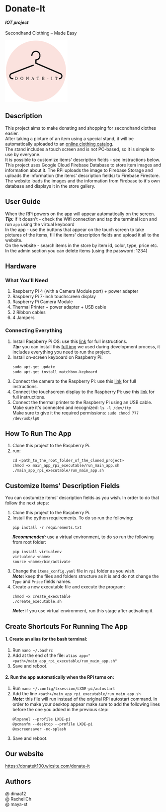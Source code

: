 # Donate-It
***IOT project***\
\
Secondhand Clothing – Made Easy

<img src="https://github.com/RacheliCh/Donate-It/blob/main/website/donateItLogo.png"  width="200" height="200">

## Description
This project aims to make donating and shopping for secondhand clothes easier.\
After taking a picture of an item using a special stand, it will be automatically uploaded to an [online clothing catalog](https://donateit100.wixsite.com/donate-it).\
The stand includes a touch screen and is not PC-based, so it is simple to use by everyone.\
It is possible to customize items' description fields - see instructions below.
This project uses Google Cloud Firebase Database to store item images and information about it. The RPi uploads the image to Firebase Storage and uploads the information (the items' description fields) to Firebase Firestore. The website loads the images and the information from Firebase to it's own database and displays it in the store gallery.

## User Guide
When the RPi powers on the app will appear automatically on the screen. \
***Tip:*** if it doesn't - check the Wifi connection and tap the terminal icon and run `app` using the virtual keyboard \
In the app - use the buttons that appear on the touch screen to take pictures of the items, fill the items' description fields and upload it all to the website. \
On the website - search items in the store by item id, color, type, price etc. \
In the admin section you can delete items (using the password: 1234)

## Hardware
### What You'll Need
1. Raspberry Pi 4 (with a Camera Module port) + power adapter
2. Raspberry Pi 7-inch touchscreen display
3. Raspberry Pi Camera Module
4. Thermal Printer + power adapter + USB cable
5. 2 Ribbon cables
6. 4 Jampers

### Connecting Everything
1. Install Raspberry Pi OS: use this [link](https://www.raspberrypi.com/documentation/computers/getting-started.html) for full instructions.\
    ***Tip:*** you can install this [full img](https://technionmail-my.sharepoint.com/:u:/g/personal/dinaa_campus_technion_ac_il/ETiihww7sGdDnP58E20EWwEBvLviNZjCQuihiGTzLFt-cQ?e=AcQFBO) we used during development process, it includes everything you need to run the project.
2. Install on-screen keyboard on Raspberry Pi:
    ```
    sudo apt-get update
    sudo apt-get install matchbox-keyboard
    ```
3. Connect the camera to the Raspberry Pi: use this [link](https://projects.raspberrypi.org/en/projects/getting-started-with-picamera/1) for full instructions.
4. Connect the touchscreen display to the Raspberry Pi: use this [link](https://www.raspberrypi.com/documentation/accessories/display.html) for full instructions.
5. Connect the thermal printer to the Raspberry Pi using an USB cable.\
   Make sure it's connected and recognized: `ls -l /dev/tty`\
   Make sure to give it the required permissions: `sudo chmod 777 /dev/usb/lp0`

## How To Run The App
1. Clone this project to the Raspberry Pi.
2. run:
    ```
    cd <path_to_the_root_folder_of_the_cloned_project>
    chmod +x main_app_rpi_executable/run_main_app.sh
    ./main_app_rpi_executable/run_main_app.sh
    ```

## Customize Items' Description Fields
You can costumize items' description fields as you wish. In order to do that follow the next steps:
1. Clone this project to the Raspberry Pi.
2. Install the python requirements. To do so run the following:
    ```
    pip install -r requirements.txt
    ```
    ***Recommended:*** use a virtual environment, to do so run the following from root folder:
    ```
    pip install virtualenv
    virtualenv <name>
    source <name>/bin/activate
    ```
3. Change the `items_config.yaml` file in `rpi` folder as you wish.\
    ***Note:*** keep the files and folders structure as it is and do not change the `Type` and `Price` fields names.
4. Create a new executable file and execute the program:
    ```
    chmod +x create_executable
    ./create_executable.sh
    ```
    ***Note:*** if you use virtual environment, run this stage after activating it.
    
## Create Shortcuts For Running The App
#### 1. Create an alias for the bash terminal:
1. Run `nano ~/.bashrc`
2. Add at the end of the file: `alias app="<path>/main_app_rpi_executable/run_main_app.sh"`
3. Save and reboot.
#### 2. Run the app automatically when the RPi turns on:
1. Run `nano ~/.config/lxsession/LXDE-pi/autostart`
2. Add the line `<path>/main_app_rpi_executable/run_main_app.sh`\
***Note:*** this file will run instead of the original RPi autostart command. In order to make your desktop appear make sure to add the following lines
before the one you added in the previous step:
    ```
    @lxpanel --profile LXDE-pi
    @pcmanfm --desktop --profile LXDE-pi
    @xscreensaver -no-splash
    ```
3. Save and reboot.
    
## Our website
https://donateit100.wixsite.com/donate-it

## Authors
@ dinaa12\
@ RacheliCh\
@ maya-st
